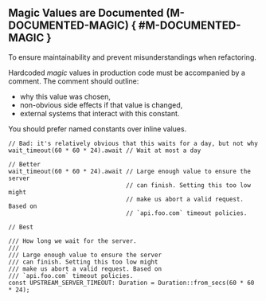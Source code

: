 ﻿<!-- Copyright (c) Microsoft Corporation. Licensed under the MIT license. -->

## Magic Values are Documented (M-DOCUMENTED-MAGIC) { #M-DOCUMENTED-MAGIC }

<why>To ensure maintainability and prevent misunderstandings when refactoring.</why>
<guideline-status><draft/></guideline-status>

Hardcoded _magic_ values in production code must be accompanied by a comment. The comment should outline:

- why this value was chosen,
- non-obvious side effects if that value is changed,
- external systems that interact with this constant.

You should prefer named constants over inline values.

```rust, ignore
// Bad: it's relatively obvious that this waits for a day, but not why
wait_timeout(60 * 60 * 24).await // Wait at most a day

// Better
wait_timeout(60 * 60 * 24).await // Large enough value to ensure the server
                                 // can finish. Setting this too low might
                                 // make us abort a valid request. Based on
                                 // `api.foo.com` timeout policies.

// Best

/// How long we wait for the server.
///
/// Large enough value to ensure the server
/// can finish. Setting this too low might
/// make us abort a valid request. Based on
/// `api.foo.com` timeout policies.
const UPSTREAM_SERVER_TIMEOUT: Duration = Duration::from_secs(60 * 60 * 24);
```
